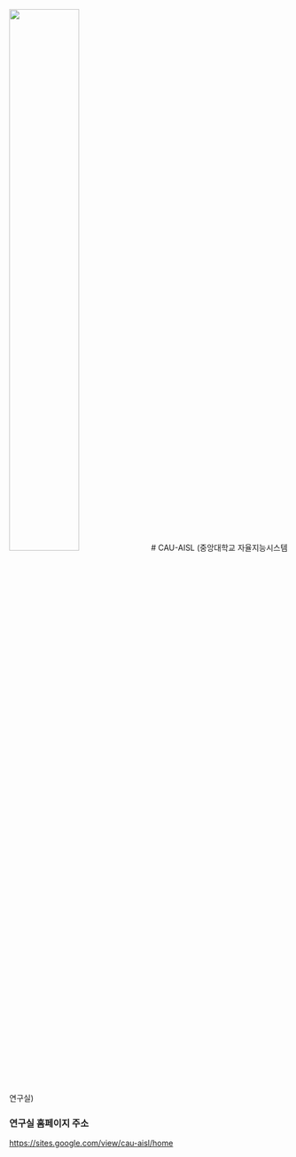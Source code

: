 <img src="https://github.com/CAU-AISL/.github/assets/60354633/6ba0d7a6-1cf1-493a-8d77-976c483e1431" width="50%"/>
# CAU-AISL (중앙대학교 자율지능시스템 연구실)

### 연구실 홈페이지 주소
https://sites.google.com/view/cau-aisl/home
